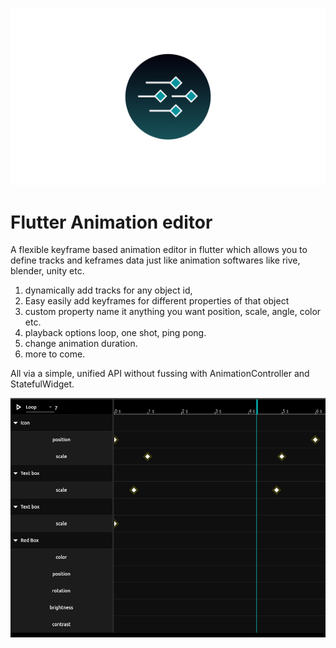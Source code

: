 <!-- [![tests](https://github.com/gskinner/flutter_animate/actions/workflows/tests.yaml/badge.svg)](https://github.com/gskinner/flutter_animate/actions/workflows/tests.yaml) -->

![Basic Animations](screenshots/icon.png)

<!-- 
<a href='https://docs.flutter.dev/packages-and-plugins/favorites'><img src='https://raw.githubusercontent.com/gskinner/flutter_animate/fc1feabe2528155ef8e11c96a2d119390f11a9a0/flutter_favorite.png' alt='Flutter Animation editor' width='80'></img></a> -->


Flutter Animation editor
================================================================================

A flexible keyframe based animation editor in flutter which allows you to define tracks and keframes data just like animation softwares like rive, blender, unity etc.

1. dynamically add tracks for any object id,
2. Easy easily add keyframes for different properties of that object
3. custom property name it anything you want position, scale, angle, color etc.
4. playback options loop, one shot, ping pong.
5. change animation duration.
6. more to come.

All via a simple, unified API without fussing with AnimationController and
StatefulWidget.

![Basic Animations](screenshots/1.png)
<!-- ![Visual Effects](screenshots/2.png) -->


